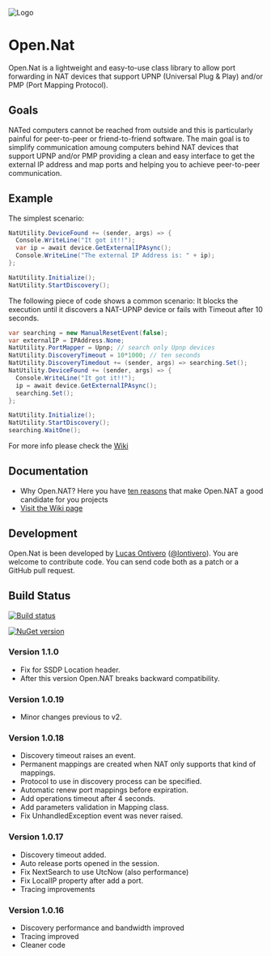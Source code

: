 ![Logo](https://github.com/lontivero/Open.Nat/raw/gh-pages/images/logos/128.jpg)

Open.Nat
======

Open.Nat is a lightweight and easy-to-use class library to allow port forwarding in NAT devices that support  UPNP (Universal Plug & Play) and/or PMP (Port Mapping Protocol). 


Goals
-----
NATed computers cannot be reached from outside and this is particularly painful for peer-to-peer or friend-to-friend software.
The main goal is to simplify communication amoung computers behind NAT devices that support UPNP and/or PMP providing a clean and easy interface to get the external IP address and map ports and helping you to achieve peer-to-peer communication. 


Example
--------

The simplest scenario:

```c#
NatUtility.DeviceFound += (sender, args) => {
  Console.WriteLine("It got it!!");
  var ip = await device.GetExternalIPAsync();
  Console.WriteLine("The external IP Address is: " + ip);
};

NatUtility.Initialize();
NatUtility.StartDiscovery();
```

The following piece of code shows a common scenario: It blocks the execution until it discovers a NAT-UPNP device or 
fails with Timeout after 10 seconds.


```c#
var searching = new ManualResetEvent(false);
var externalIP = IPAddress.None;
NatUtility.PortMapper = Upnp; // search only Upnp devices
NatUtility.DiscoveryTimeout = 10*1000; // ten seconds
NatUtility.DiscoveryTimedout += (sender, args) => searching.Set();
NatUtility.DeviceFound += (sender, args) => {
  Console.WriteLine("It got it!!");
  ip = await device.GetExternalIPAsync();
  searching.Set();
};

NatUtility.Initialize();
NatUtility.StartDiscovery();
searching.WaitOne();
```

For more info please check the [Wiki](https://github.com/lontivero/Open.Nat/wiki)

Documentation
-------------
+ Why Open.NAT? Here you have [ten reasons](https://github.com/lontivero/Open.Nat/wiki/Why-Open.NAT%3F) that make Open.NAT a good candidate for you projects
+ [Visit the Wiki page](https://github.com/lontivero/Open.Nat/wiki)

Development
-----------
Open.Nat is been developed by [Lucas Ontivero](http://geeks.ms/blogs/lontivero) ([@lontivero](http://twitter.com/lontivero)). You are welcome to contribute code. You can send code both as a patch or a GitHub pull request. 

Build Status
------------

[![Build status](https://ci.appveyor.com/api/projects/status/dadcbt26mrlri8cg)](https://ci.appveyor.com/project/lontivero/open-nat)

[![NuGet version](https://badge.fury.io/nu/open.nat.png)](http://badge.fury.io/nu/open.nat)

### Version 1.1.0
* Fix for SSDP Location header.
* After this version Open.NAT breaks backward compatibility.

### Version 1.0.19
* Minor changes previous to v2.

### Version 1.0.18
* Discovery timeout raises an event.
* Permanent mappings are created when NAT only supports that kind of mappings.
* Protocol to use in discovery process can be specified.
* Automatic renew port mappings before expiration.
* Add operations timeout after 4 seconds.
* Add parameters validation in Mapping class.
* Fix UnhandledException event was never raised.

### Version 1.0.17
*  Discovery timeout added.
*  Auto release ports opened in the session.
*  Fix NextSearch to use UtcNow (also performance)
*  Fix LocalIP property after add a port.
*  Tracing improvements

### Version 1.0.16
*  Discovery performance and bandwidth improved
*  Tracing improved
*  Cleaner code



